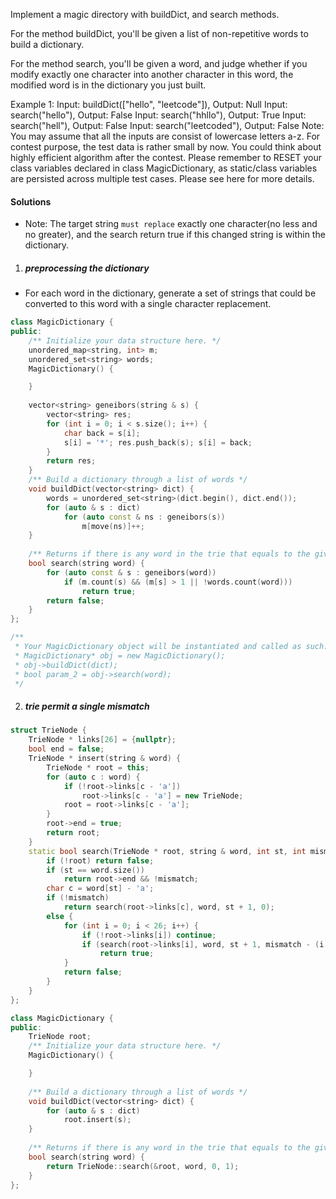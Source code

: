 Implement a magic directory with buildDict, and search methods.

For the method buildDict, you'll be given a list of non-repetitive words to build a dictionary.

For the method search, you'll be given a word, and judge whether if you modify exactly one character into another character in this word, the modified word is in the dictionary you just built.

Example 1:
Input: buildDict(["hello", "leetcode"]), Output: Null
Input: search("hello"), Output: False
Input: search("hhllo"), Output: True
Input: search("hell"), Output: False
Input: search("leetcoded"), Output: False
Note:
You may assume that all the inputs are consist of lowercase letters a-z.
For contest purpose, the test data is rather small by now. You could think about highly efficient algorithm after the contest.
Please remember to RESET your class variables declared in class MagicDictionary, as static/class variables are persisted across multiple test cases. Please see here for more details.

#### Solutions

- Note: The target string `must replace` exactly one character(no less and no greater), and the search return true if this changed string is within the dictionary.

1. ##### preprocessing the dictionary

- For each word in the dictionary, generate a set of strings that could be converted to this word with a single character replacement.

```cpp
class MagicDictionary {
public:
    /** Initialize your data structure here. */
    unordered_map<string, int> m;
    unordered_set<string> words;
    MagicDictionary() {

    }
    
    vector<string> geneibors(string & s) {
        vector<string> res;
        for (int i = 0; i < s.size(); i++) {
            char back = s[i];
            s[i] = '*'; res.push_back(s); s[i] = back;
        }
        return res;
    }
    /** Build a dictionary through a list of words */
    void buildDict(vector<string> dict) {
        words = unordered_set<string>(dict.begin(), dict.end());
        for (auto & s : dict)
            for (auto const & ns : geneibors(s))
                m[move(ns)]++;
    }
    
    /** Returns if there is any word in the trie that equals to the given word after modifying exactly one character */
    bool search(string word) {
        for (auto const & s : geneibors(word))
            if (m.count(s) && (m[s] > 1 || !words.count(word)))
                return true;
        return false;
    }
};

/**
 * Your MagicDictionary object will be instantiated and called as such:
 * MagicDictionary* obj = new MagicDictionary();
 * obj->buildDict(dict);
 * bool param_2 = obj->search(word);
 */
```


2. ##### trie permit a single mismatch

```cpp
struct TrieNode {
    TrieNode * links[26] = {nullptr};
    bool end = false;
    TrieNode * insert(string & word) {
        TrieNode * root = this;
        for (auto c : word) {
            if (!root->links[c - 'a'])
                root->links[c - 'a'] = new TrieNode;
            root = root->links[c - 'a'];
        }
        root->end = true;
        return root;
    }
    static bool search(TrieNode * root, string & word, int st, int mismatch = 1) {
        if (!root) return false;
        if (st == word.size())
            return root->end && !mismatch;
        char c = word[st] - 'a';
        if (!mismatch)
            return search(root->links[c], word, st + 1, 0);
        else {
            for (int i = 0; i < 26; i++) {
                if (!root->links[i]) continue;
                if (search(root->links[i], word, st + 1, mismatch - (i != c)))
                    return true;
            }
            return false;
        }
    }
};

class MagicDictionary {
public:
    TrieNode root;
    /** Initialize your data structure here. */
    MagicDictionary() {

    }
    
    /** Build a dictionary through a list of words */
    void buildDict(vector<string> dict) {
        for (auto & s : dict)
            root.insert(s);
    }
    
    /** Returns if there is any word in the trie that equals to the given word after modifying exactly one character */
    bool search(string word) {
        return TrieNode::search(&root, word, 0, 1);
    }
};
```